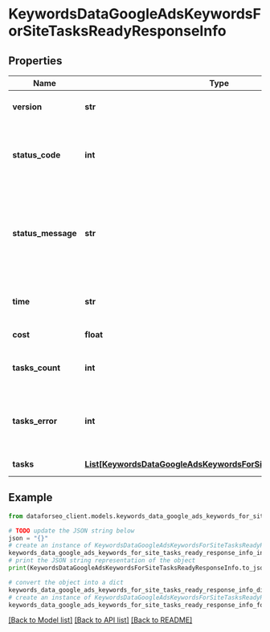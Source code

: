 # KeywordsDataGoogleAdsKeywordsForSiteTasksReadyResponseInfo


## Properties

Name | Type | Description | Notes
------------ | ------------- | ------------- | -------------
**version** | **str** | the current version of the API | [optional] 
**status_code** | **int** | general status code you can find the full list of the response codes here | [optional] 
**status_message** | **str** | general informational message you can find the full list of general informational messages here | [optional] 
**time** | **str** | total execution time, seconds | [optional] 
**cost** | **float** | total tasks cost, USD | [optional] 
**tasks_count** | **int** | the number of tasks in the tasks array | [optional] 
**tasks_error** | **int** | the number of tasks in the tasks array returned with an error | [optional] 
**tasks** | [**List[KeywordsDataGoogleAdsKeywordsForSiteTasksReadyTaskInfo]**](KeywordsDataGoogleAdsKeywordsForSiteTasksReadyTaskInfo.md) | array of tasks | [optional] 

## Example

```python
from dataforseo_client.models.keywords_data_google_ads_keywords_for_site_tasks_ready_response_info import KeywordsDataGoogleAdsKeywordsForSiteTasksReadyResponseInfo

# TODO update the JSON string below
json = "{}"
# create an instance of KeywordsDataGoogleAdsKeywordsForSiteTasksReadyResponseInfo from a JSON string
keywords_data_google_ads_keywords_for_site_tasks_ready_response_info_instance = KeywordsDataGoogleAdsKeywordsForSiteTasksReadyResponseInfo.from_json(json)
# print the JSON string representation of the object
print(KeywordsDataGoogleAdsKeywordsForSiteTasksReadyResponseInfo.to_json())

# convert the object into a dict
keywords_data_google_ads_keywords_for_site_tasks_ready_response_info_dict = keywords_data_google_ads_keywords_for_site_tasks_ready_response_info_instance.to_dict()
# create an instance of KeywordsDataGoogleAdsKeywordsForSiteTasksReadyResponseInfo from a dict
keywords_data_google_ads_keywords_for_site_tasks_ready_response_info_form_dict = keywords_data_google_ads_keywords_for_site_tasks_ready_response_info.from_dict(keywords_data_google_ads_keywords_for_site_tasks_ready_response_info_dict)
```
[[Back to Model list]](../README.md#documentation-for-models) [[Back to API list]](../README.md#documentation-for-api-endpoints) [[Back to README]](../README.md)


